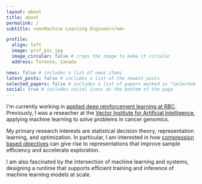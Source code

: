 ```yaml
---
layout: about
title: about
permalink: /
subtitle: <em>Machine Learning Engineer</em>

profile:
  align: left
  image: prof_pic.jpg
  image_circular: false # crops the image to make it circular
  address: Toronto, Canada

news: false # includes a list of news items
latest_posts: false # includes a list of the newest posts
selected_papers: false # includes a list of papers marked as "selected={true}"
social: true # includes social icons at the bottom of the page
---
```


I'm currently working in [applied deep reinforcement learning at RBC](https://www.rbccm.com/en/expertise/electronic-trading/ai-trading.page). Previously, I was a reseacher at the [Vector Institute for Artificial Intelligence](https://vectorinstitute.ai/), applying machine learning to solve problems in cancer genomics.

My primary research interests are statistical decision theory, representation learning, and optimization. In particular, I am interested in how [compression based objectives](https://arxiv.org/pdf/0812.4360.pdf) can give rise to representations that improve sample efficiency and accelerate exploration. 

I am also fascinated by the intersection of machine learning and systems,  designing a runtime that supports efficient training and inference of machine learning models at scale.

